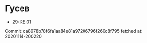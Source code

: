 # Гусев
- [29: RE 01](29.md)

Commit: ca8978b78f6fa1aa84e81a97206796f260c8f795
 fetched at: 20201114-200220
